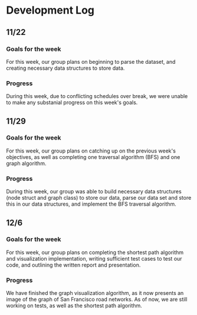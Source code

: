# Development Log

## 11/22
### Goals for the week

For this week, our group plans on beginning to parse the dataset, and creating necessary data structures to store data.

### Progress
During this week, due to conflicting schedules over break, we were unable to make any substanial progress on this week's goals.

## 11/29
### Goals for the week

For this week, our group plans on catching up on the previous week's objectives, as well as completing one traversal algorithm (BFS) and one graph algorithm.

### Progress
During this week, our group was able to build necessary data structures (node struct and graph class) to store our data, parse our data set and store this in our data structures, and implement the BFS traversal algorithm.

## 12/6 
### Goals for the week

For this week, our group plans on completing the shortest path algorithm and visualization implementation, writing sufficient test cases to test our code, and outlining the written report and presentation.

### Progress
We have finished the graph visualization algorithm, as it now presents an image of the graph of San Francisco road networks. As of now, we are still working on tests, as well as the shortest path algorithm. 

